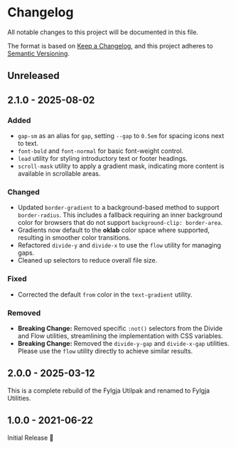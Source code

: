 # Changelog

All notable changes to this project will be documented in this file.

The format is based on [Keep a Changelog](https://keepachangelog.com/en/1.1.0/),
and this project adheres to [Semantic Versioning](https://semver.org/spec/v2.0.0.html).

## Unreleased

## 2.1.0 - 2025-08-02

### Added

- `gap-sm` as an alias for `gap`, setting `--gap` to `0.5em` for spacing icons next to text.
- `font-bold` and `font-normal` for basic font-weight control.
- `lead` utility for styling introductory text or footer headings.
- `scroll-mask` utility to apply a gradient mask, indicating more content is available in scrollable areas.

### Changed

- Updated `border-gradient` to a background-based method to support `border-radius`. This includes a fallback requiring an inner background color for browsers that do not support `background-clip: border-area`.
- Gradients now default to the **oklab** color space where supported, resulting in smoother color transitions.
- Refactored `divide-y` and `divide-x` to use the `flow` utility for managing gaps.
- Cleaned up selectors to reduce overall file size.

### Fixed

- Corrected the default `from` color in the `text-gradient` utility.

### Removed

- **Breaking Change:** Removed specific `:not()` selectors from the Divide and Flow utilities, streamlining the implementation with CSS variables.
- **Breaking Change:** Removed the `divide-y-gap` and `divide-x-gap` utilities. Please use the `flow` utility directly to achieve similar results.

## 2.0.0 - 2025-03-12

This is a complete rebuild of the Fylgja Utilpak and renamed to Fylgja Utilities.

## 1.0.0 - 2021-06-22

Initial Release 🎉
